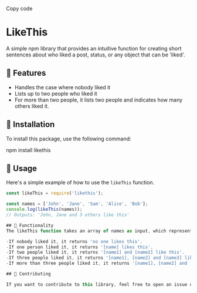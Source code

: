 Copy code
# LikeThis

A simple npm library that provides an intuitive function for creating short sentences about who liked a post, status, or any object that can be 'liked'.

## 🚀 Features

- Handles the case where nobody liked it
- Lists up to two people who liked it
- For more than two people, it lists two people and indicates how many others liked it.

## 💾 Installation

To install this package, use the following command:

npm install likethis


## 📖 Usage

Here's a simple example of how to use the `likeThis` function.

```javascript
const likeThis = require('likethis');

const names = ['John', 'Jane', 'Sam', 'Alice', 'Bob'];
console.log(likeThis(names));
// Outputs: 'John, Jane and 3 others like this'

## 🧩 Functionality
The likeThis function takes an array of names as input, which represents the people who liked an object. Depending on the number of people who liked it, the function returns a string with a different format.

-If nobody liked it, it returns 'no one likes this'.
-If one person liked it, it returns '[name] likes this'.
-If two people liked it, it returns '[name1] and [name2] like this'.
-If three people liked it, it returns '[name1], [name2] and [name3] like this'.
-If more than three people liked it, it returns '[name1], [name2] and [number of others] others like this'.

## 🤝 Contributing

If you want to contribute to this library, feel free to open an issue or submit a pull request.
